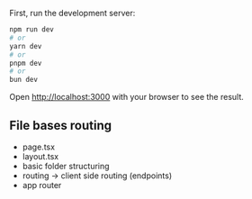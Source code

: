 First, run the development server:

```bash
npm run dev
# or
yarn dev
# or
pnpm dev
# or
bun dev
```

Open [http://localhost:3000](http://localhost:3000) with your browser to see the result.

## File bases routing
- page.tsx
- layout.tsx
- basic folder structuring
- routing -> client side routing (endpoints)
- app router